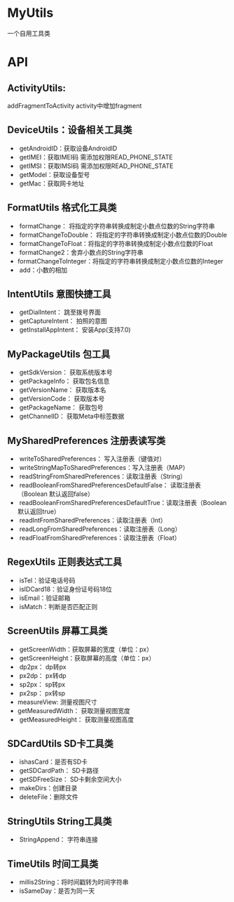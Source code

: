 # MyUtils
一个自用工具类

# API
##  ActivityUtils:
  addFragmentToActivity activity中增加fragment

##  DeviceUtils：设备相关工具类
*  getAndroidID：获取设备AndroidID
*  getIMEI：获取IMEI码 需添加权限READ_PHONE_STATE
*  getIMSI：获取IMSI码 需添加权限READ_PHONE_STATE
*  getModel：获取设备型号
*  getMac：获取网卡地址
  
##  FormatUtils 格式化工具类
*  formatChange： 将指定的字符串转换成制定小数点位数的String字符串
*  formatChangeToDouble： 将指定的字符串转换成制定小数点位数的Double
*  formatChangeToFloat：将指定的字符串转换成制定小数点位数的Float
*  formatChange2：舍弃小数点的String字符串
*  formatChangeToInteger：将指定的字符串转换成制定小数点位数的Integer
*  add：小数的相加
##  IntentUtils 意图快捷工具
*  getDialIntent： 跳至拨号界面
*  getCaptureIntent： 拍照的意图
*  getInstallAppIntent： 安装App(支持7.0)
## MyPackageUtils 包工具
*  getSdkVersion： 获取系统版本号
*  getPackageInfo： 获取包名信息
*  getVersionName： 获取版本名
*  getVersionCode： 获取版本号
*  getPackageName： 获取包号
*  getChannelID： 获取Meta中标签数据
## MySharedPreferences 注册表读写类
*  writeToSharedPreferences： 写入注册表（键值对）
*  writeStringMapToSharedPreferences：写入注册表（MAP）
*  readStringFromSharedPreferences：读取注册表（String）
*  readBooleanFromSharedPreferencesDefaultFalse： 读取注册表（Boolean 默认返回false）
*  readBooleanFromSharedPreferencesDefaultTrue：读取注册表（Boolean 默认返回true）
*  readIntFromSharedPreferences：读取注册表（Int）
*  readLongFromSharedPreferences：读取注册表（Long）
*  readFloatFromSharedPreferences：读取注册表（Float）
## RegexUtils 正则表达式工具
*  isTel：验证电话号码
*  isIDCard18：验证身份证号码18位
*  isEmail：验证邮箱
*  isMatch：判断是否匹配正则
## ScreenUtils 屏幕工具类
*  getScreenWidth：获取屏幕的宽度（单位：px）
*  getScreenHeight：获取屏幕的高度（单位：px）
*  dp2px： dp转px
*  px2dp： px转dp
*  sp2px： sp转px
*  px2sp： px转sp
*  measureView: 测量视图尺寸
*  getMeasuredWidth： 获取测量视图宽度
*  getMeasuredHeight： 获取测量视图高度
## SDCardUtils SD卡工具类
*  ishasCard：是否有SD卡
*  getSDCardPath： SD卡路径
*  getSDFreeSize： SD卡剩余空间大小
*  makeDirs：创建目录
*  deleteFile：删除文件
## StringUtils String工具类
*  StringAppend： 字符串连接
## TimeUtils 时间工具类
*  millis2String：将时间戳转为时间字符串
*  isSameDay：是否为同一天
